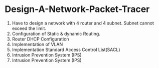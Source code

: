 # Design-A-Network-Packet-Tracer
1. Have to design a network with 4 router and 4 subnet. Subnet cannot exceed the limit.
2. Configuration of Static & dynamic Routing. 
3. Router DHCP Configuration
4. Implementation of VLAN 
5. Implementation Standard Access Control List(SACL)
6. Intrusion Prevention System (IPS)
7. Intrusion Prevention System (IPS)
